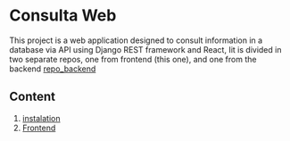 # Consulta Web

This project is a web application designed to consult information in a database via API using Django REST framework and React, Iit is divided in two separate repos, one from frontend (this one), and one from the backend [repo_backend](https://github.com/David-Enriquez77/backend)

## Content

1. [instalation](setup.md)
2. [Frontend](frontend.md)
